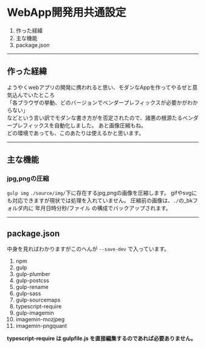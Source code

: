 # WebApp開発用共通設定  
1. 作った経緯
1. 主な機能
1. package.json
<!-- 1. gulpfile.ts -->

---
## 作った経緯
ようやくwebアプリの開発に携われると思い、モダンなAppを作ってやるぜと意気込んでいたところ  
「各ブラウザの挙動、どのバージョンでベンダープレフィックスが必要かがわからない」  
などという言い訳でモダンな書き方がを否定されたので、諸悪の根源たるベンダープレフィックスを自動化しました。
あと画像圧縮もね。  
どの環境であっても、このあたりは使えるかと思います。

---
## 主な機能

<!-- ### sass/scss から cssへのコンパイル
`gulp css`

sass/scssをlib-sassでcssにコンパイルし、
postCSSを介してベンダープレフィックスやmediaQueryの最適化を行います。 -->
### jpg,pngの圧縮
`gulp img`
`./source/img/`下に存在するjpg,pngの画像を圧縮します。
gifやsvgにも対応できますが現状では処理を入れていません。
圧縮前の画像は、`./`の_bkフォルダ内に
年月日時分秒/ファイル の構成でバックアップされます。

---
## package.json
中身を見ればわかりますがこのへんが `--save-dev` で入っています。
1. npm
1. gulp
1. gulp-plumber
1. gulp-postcss
1. gulp-rename
1. gulp-sass
1. gulp-sourcemaps
1. typescript-require
1. gulp-imagemin
1. imagemin-mozjpeg
1. imagemin-pngquant

**typescript-require は gulpfile.js を直接編集するのであれば必要ありません。**

<!-- ---
## gulpfile.ts -->
